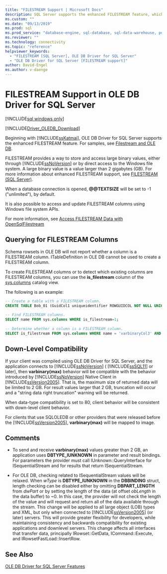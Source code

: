 ```yaml
---
title: "FILESTREAM Support | Microsoft Docs"
description: SQL Server supports the enhanced FILESTREAM feature, which lets you store and access large binary values, either through SQL Server or the file system.
ms.custom: ""
ms.date: "09/13/2019"
ms.prod: sql
ms.prod_service: "database-engine, sql-database, sql-data-warehouse, pdw"
ms.reviewer: ""
ms.technology: connectivity
ms.topic: "reference"
helpviewer_keywords: 
  - "FILESTREAM [SQL Server], OLE DB Driver for SQL Server"
  - "OLE DB Driver for SQL Server [FILESTREAM support]"
author: David-Engel
ms.author: v-daenge
---
```

# FILESTREAM Support in OLE DB Driver for SQL Server
[!INCLUDE[sql windows only](../../../includes/applies-to-version/sql-windows-only.md)]

[!INCLUDE[Driver_OLEDB_Download](../../../includes/driver_oledb_download.md)]

Beginning with [!INCLUDE[ssKatmai](../../../includes/sskatmai-md.md)], OLE DB Driver for SQL Server supports the enhanced FILESTREAM feature. For samples, see [Filestream and OLE DB](../../oledb/ole-db-how-to/filestream/filestream-and-ole-db.md).  

FILESTREAM provides a way to store and access large binary values, either through [!INCLUDE[ssNoVersion](../../../includes/ssnoversion-md.md)] or by direct access to the Windows file system. A large binary value is a value larger than 2 gigabytes (GB). For more information about enhanced FILESTREAM support, see [FILESTREAM &#40;SQL Server&#41;](../../../relational-databases/blob/filestream-sql-server.md).  
  
When a database connection is opened, **\@\@TEXTSIZE** will be set to -1 ("unlimited"), by default.  
  
It is also possible to access and update FILESTREAM columns using Windows file system APIs.  
  
For more information, see [Access FILESTREAM Data with OpenSqlFilestream](../../../relational-databases/blob/access-filestream-data-with-opensqlfilestream.md)  
  
## Querying for FILESTREAM Columns  
Schema rowsets in OLE DB will not report whether a column is a FILESTREAM column. ITableDefinition in OLE DB cannot be used to create a FILESTREAM column.    
  
To create FILESTREAM columns or to detect which existing columns are FILESTREAM columns, you can use the **is_filestream** column of the [sys.columns](../../../relational-databases/system-catalog-views/sys-columns-transact-sql.md) catalog view.  
  
The following is an example:  
  
```sql  
-- Create a table with a FILESTREAM column.  
CREATE TABLE Bob_01 (GuidCol1 uniqueidentifier ROWGUIDCOL NOT NULL UNIQUE DEFAULT NEWID(), IntCol2 int, varbinaryCol3 varbinary(max) FILESTREAM);  
  
-- Find FILESTREAM columns.  
SELECT name FROM sys.columns WHERE is_filestream=1;  
  
-- Determine whether a column is a FILESTREAM column.  
SELECT is_filestream FROM sys.columns WHERE name = 'varbinaryCol3' AND object_id IN (SELECT object_id FROM sys.tables WHERE name='Bob_01');  
```  
  
## Down-Level Compatibility  
If your client was compiled using OLE DB Driver for SQL Server, and the application connects to [!INCLUDE[ssNoVersion](../../../includes/ssnoversion-md.md)] ( [!INCLUDE[ssSQL11](../../../includes/sssql11-md.md)] or later), then **varbinary(max)** behavior will be compatible with the behavior introduced by [!INCLUDE[ssNoVersion](../../../includes/ssnoversion-md.md)] Native Client in [!INCLUDE[ssVersion2005](../../../includes/ssversion2005-md.md)]. That is, the maximum size of returned data will be limited to 2 GB. For result values larger that 2 GB, truncation will occur and a "string data right truncation" warning will be returned. 
  
When data-type compatibility is set to 80, client behavior will be consistent with down-level client behavior.  
  
For clients that use SQLOLEDB or other providers that were released before the [!INCLUDE[ssVersion2005](../../../includes/ssversion2005-md.md)], **varbinary(max)** will be mapped to image.  
  
## Comments
- To send and receive **varbinary(max)** values greater than 2 GB, an application uses **DBTYPE_IUNKNOWN** in parameter and result bindings. For parameters the provider must call IUnknown::QueryInterface for ISequentialStream and for results that return ISequentialStream.  

-  For OLE DB, checking related to ISequentialStream values will be relaxed. When *wType* is **DBTYPE_IUNKNOWN** in the **DBBINDING** struct, length checking can be disabled either by omitting **DBPART_LENGTH** from *dwPart* or by setting the length of the data (at offset *obLength* in the data buffer) to ~0. In this case, the provider will not check the length of the value and will request and return all of the data available through the stream. This change will be applied to all large object (LOB) types and XML, but only when connected to [!INCLUDE[ssVersion2005](../../../includes/ssversion2005-md.md)] (or later) servers. This will provide greater flexibility for developers, while maintaining consistency and backwards compatibility for existing applications and downlevel servers.  This change affects all interfaces that transfer data, principally IRowset::GetData, ICommand::Execute, and IRowsetFastLoad::InsertRow.
 

## See Also  
 [OLE DB Driver for SQL Server Features](../../oledb/features/oledb-driver-for-sql-server-features.md)  
  
  
